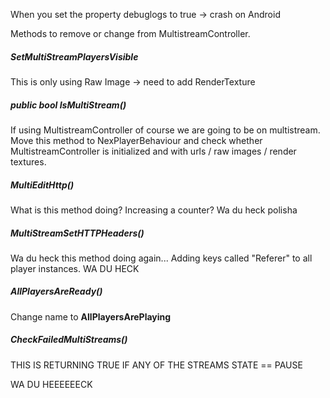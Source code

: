 When you set the property debuglogs to true -> crash on Android

Methods to remove or change from MultistreamController.

##### SetMultiStreamPlayersVisible
This is only using Raw Image -> need to add RenderTexture

##### public bool IsMultiStream()
If using MultistreamController of course we are going to be on multistream.  
Move this method to NexPlayerBehaviour and check whether MultistreamController is initialized and with urls / raw images / render textures.

##### MultiEditHttp()
What is this method doing? Increasing a counter? Wa du heck polisha

##### MultiStreamSetHTTPHeaders()
Wa du heck this method doing again... Adding keys called "Referer" to all player instances. WA DU HECK

##### AllPlayersAreReady()
Change name to **AllPlayersArePlaying**

##### CheckFailedMultiStreams()
THIS IS RETURNING TRUE IF ANY OF THE STREAMS STATE == PAUSE

WA DU HEEEEEECK